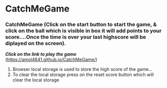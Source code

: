 # CatchMeGame
### CatchMeGame (Click on the start button to start the game, & click on the ball which is visible in box it will add points to your score....Once the time is over your last highscore will be diplayed on the screen).
***Click on the link to play the game***
(https://amol4641.github.io/CatchMeGame/)
1. Browser local storage is used to store the high score of the game...
2. To clear the local storage press on the reset score button which will clear the local storage

